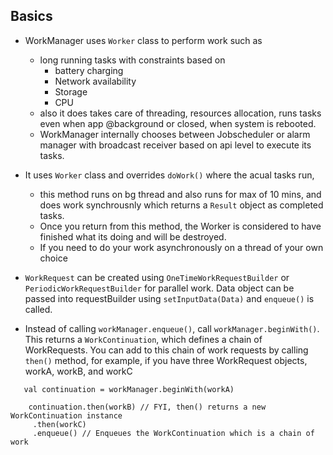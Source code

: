 ## Basics

* WorkManager uses `Worker` class to perform work such as 
  * long running tasks with constraints based on 
      * battery charging
      * Network availability
      * Storage
      * CPU 
   * also it does takes care of threading, resources allocation, runs tasks even when app @background or closed, when system is 
      rebooted. 
   * WorkManager internally chooses between Jobscheduler or alarm manager with broadcast receiver based on api level to execute its tasks.
 * It uses `Worker` class and overrides `doWork()` where the acual tasks run, 
      * this method runs on bg thread and also runs for max of 10 mins, and does work synchrousnly which returns a `Result` object as 
         completed tasks. 
      * Once you return from this method, the Worker is considered to have finished what its doing and will be destroyed.
      * If you need to do your work asynchronously on a thread of your own choice
      
  * `WorkRequest` can be created using `OneTimeWorkRequestBuilder` or `PeriodicWorkRequestBuilder` for parallel work. Data object can
    be passed into requestBuilder using `setInputData(Data)` and `enqueue()` is called. 
  * Instead of calling `workManager.enqueue()`, call `workManager.beginWith()`. This returns a `WorkContinuation`, 
   which defines a chain of WorkRequests. You can add to this chain of work requests by calling `then()` method, for example, 
   if you have three WorkRequest objects, workA, workB, and workC
   
   ```
      val continuation = workManager.beginWith(workA)

       continuation.then(workB) // FYI, then() returns a new WorkContinuation instance
        .then(workC)
        .enqueue() // Enqueues the WorkContinuation which is a chain of work 
        
   ```
   
